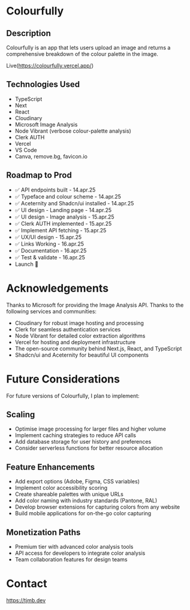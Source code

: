 
# Colourfully

## Description

Colourfully is an app that lets users upload an image and returns a comprehensive breakdown of the colour palette in the image.

Live(https://colourfully.vercel.app/)

## Technologies Used

- TypeScript
- Next
- React
- Cloudinary
- Microsoft Image Analysis
- Node Vibrant (verbose colour-palette analysis)
- Clerk AUTH
- Vercel
- VS Code
- Canva, remove.bg, favicon.io

## Roadmap to Prod

- ✅ API endpoints built - 14.apr.25
- ✅ Typeface and colour scheme - 14.apr.25
- ✅ Aceternity and Shadcn/ui installed - 14.apr.25
- ✅ UI design - Landing page - 14.apr.25
- ✅ UI design - Image analysis - 15.apr.25
- ✅ Clerk AUTH implemented - 15.apr.25
- ✅ Implement API fetching - 15.apr.25
- ✅ UX/UI design - 15.apr.25
- ✅ Links Working - 16.apr.25
- ✅ Documentation - 16.apr.25
- ✅ Test & validate - 16.apr.25
- Launch 🚀 

# Acknowledgements

Thanks to Microsoft for providing the Image Analysis API.
Thanks to the following services and communities:
- Cloudinary for robust image hosting and processing
- Clerk for seamless authentication services
- Node Vibrant for detailed color extraction algorithms
- Vercel for hosting and deployment infrastructure
- The open-source community behind Next.js, React, and TypeScript
- Shadcn/ui and Aceternity for beautiful UI components

# Future Considerations

For future versions of Colourfully, I plan to implement:

## Scaling
- Optimise image processing for larger files and higher volume
- Implement caching strategies to reduce API calls
- Add database storage for user history and preferences
- Consider serverless functions for better resource allocation

## Feature Enhancements
- Add export options (Adobe, Figma, CSS variables)
- Implement color accessibility scoring
- Create shareable palettes with unique URLs
- Add color naming with industry standards (Pantone, RAL)
- Develop browser extensions for capturing colors from any website
- Build mobile applications for on-the-go color capturing

## Monetization Paths
- Premium tier with advanced color analysis tools
- API access for developers to integrate color analysis
- Team collaboration features for design teams

# Contact

https://tjmb.dev
